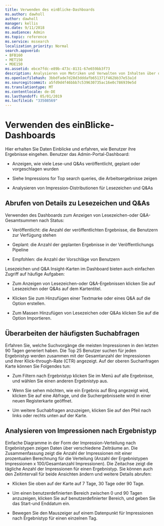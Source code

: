 ```yaml
---
title: Verwenden des einBlicke-Dashboards
ms.author: dawholl
author: dawholl
manager: kellis
ms.date: 9/11/2018
ms.audience: Admin
ms.topic: reference
ms.service: mssearch
localization_priority: Normal
search.appverid:
- BFB160
- MET150
- MOE150
ms.assetid: ebce7fdc-e89b-473c-8131-67e659bb3f73
description: Analysieren von Metriken und Verwalten von Inhalten über das benutzerfreundliche Dashboard im Microsoft Search-Verwaltungsportal
ms.openlocfilehash: 3bbdfade7d28d3dddafb651371f462bb37e53a1d
ms.sourcegitcommit: a5fd9d4f46bbb7c539630735ac16e0c786939e5d
ms.translationtype: MT
ms.contentlocale: de-DE
ms.lasthandoff: 05/01/2019
ms.locfileid: "33508569"
---
```

# <a name="use-the-insights-dashboard"></a>Verwenden des einBlicke-Dashboards

Hier erhalten Sie Daten Einblicke und erfahren, wie Benutzer ihre Ergebnisse eingehen. Benutzer das Admin-Portal-Dashboard:
  
- Anzeigen, wie viele Lese-und Q&As veröffentlicht, geplant oder vorgeschlagen wurden
    
- Siehe Impressions for Top search queries, die Arbeitsergebnisse zeigen
    
- Analysieren von Impression-Distributionen für Lesezeichen und Q&As
    
## <a name="get-details-about-bookmarks-and-qas"></a>Abrufen von Details zu Lesezeichen und Q&As

Verwenden des Dashboards zum Anzeigen von Lesezeichen-oder Q&A-Gesamtsummen nach Status:
  
- Veröffentlicht: die Anzahl der veröffentlichten Ergebnisse, die Benutzern zur Verfügung stehen
    
- Geplant: die Anzahl der geplanten Ergebnisse in der Veröffentlichungs Pipeline
    
- Empfohlen: die Anzahl der Vorschläge von Benutzern
    
Lesezeichen und Q&A Insight-Karten im Dashboard bieten auch einfachen Zugriff auf häufige Aufgaben:
  
- Zum Anzeigen von Lesezeichen-oder Q&A-Ergebnissen klicken Sie auf Lesezeichen oder Q&As auf dem Kartentitel.
    
- Klicken Sie zum Hinzufügen einer Textmarke oder eines Q&A auf die Option erstellen.
    
- Zum Massen Hinzufügen von Lesezeichen oder Q&As klicken Sie auf die Option Importieren.
    
## <a name="review-top-search-queries"></a>Überarbeiten der häufigsten Suchabfragen

Erfahren Sie, welche Suchvorgänge die meisten Impressionen in den letzten 90 Tagen generiert haben. Die Top 25 Benutzer suchen für jeden Ergebnistyp werden zusammen mit der Gesamtanzahl der Impressionen und ihrer Klick-through-Rate (CTR) angezeigt. Auf der oberen Suchanfragen Karte können Sie Folgendes tun:
  
- Zum Filtern nach Ergebnistyp klicken Sie im Menü auf alle Ergebnisse, und wählen Sie einen anderen Ergebnistyp aus.
    
- Wenn Sie sehen möchten, wie ein Ergebnis auf Bing angezeigt wird, klicken Sie auf eine Abfrage, und die Suchergebnisseite wird in einer neuen Registerkarte geöffnet.
    
- Um weitere Suchabfragen anzuzeigen, klicken Sie auf den Pfeil nach links oder rechts unten auf der Karte.
    
## <a name="analyze-impressions-by-result-type"></a>Analysieren von Impressionen nach Ergebnistyp

Einfache Diagramme in der Form der Impression-Verteilung nach Ergebnistypen zeigen Daten über verschiedene Zeiträume an. Die Zusammenfassung zeigt die Anzahl der Impressionen mit einer prozentualen Berechnung für die Verteilung (Anzahl der Ergebnistypen Impressionen x 100/Gesamtanzahl Impressionen). Die Zeitachse zeigt die tägliche Anzahl der Impressionen für einen Ergebnistyp. Sie können auch den Zeitintervall für beide Ansichten ändern und weitere Details abrufen:
  
- Klicken Sie oben auf der Karte auf 7 Tage, 30 Tage oder 90 Tage.
    
- Um einen benutzerdefinierten Bereich zwischen 0 und 90 Tagen anzuzeigen, klicken Sie auf benutzerdefinierter Bereich, und geben Sie das Start-und Enddatum ein.
    
- Bewegen Sie den Mauszeiger auf einem Datenpunkt für Impressionen nach Ergebnistyp für einen einzelnen Tag.

  

